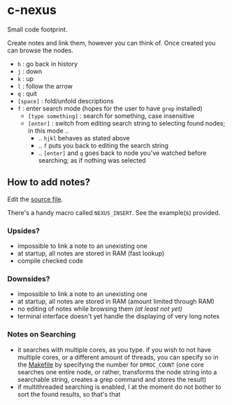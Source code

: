 # c-nexus

Small code footprint.

Create notes and link them, however you can think of. Once created you can browse the nodes.

- ``h`` : go back in history
- ``j`` : down
- ``k`` : up
- ``l`` : follow the arrow
- ``q`` : quit
- ``[space]`` : fold/unfold descriptions
- ``f`` : enter search mode (hopes for the user to have `grep` installed)
    - ``[type something]`` : search for something, case insensitive
    - ``[enter]`` : switch from editing search string to selecting found nodes; in this mode ..
        - .. `hjkl` behaves as stated above
        - .. `f` puts you back to editing the search string
        - .. `[enter]` and `q` goes back to node you've watched before searching; as if nothing was
          selected

## How to add notes?

Edit the [source file](src/nexus.c).

There's a handy macro called `NEXUS_INSERT`. See the example(s) provided.

### Upsides?
- impossible to link a note to an unexisting one
- at startup, all notes are stored in RAM (fast lookup)
- compile checked code

### Downsides?
- impossible to link a note to an unexisting one
- at startup, all notes are stored in RAM (amount limited through RAM)
- no editing of notes while browsing them _(at least not yet)_
- terminal interface doesn't yet handle the displaying of very long notes

### Notes on Searching
- it searches with multiple cores, as you type. if you wish to not have multiple cores, or a
  different amount of threads, you can specify so in the [Makefile](Makefile) by specifying the
  number for `DPROC_COUNT` (one core searches one entire node, or rather, transforms the node string
  into a searchable string, creates a grep command and stores the result)
- if multithreaded searching is enabled, I at the moment do not bother to sort the found results, so
  that's that


